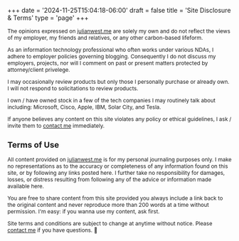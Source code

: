 +++
date = '2024-11-25T15:04:18-06:00'
draft = false
title = 'Site Disclosure & Terms'
type = 'page'
+++

<div style="font-size: 12px;">
The opinions expressed on <a href="https://julianwest.me">julianwest.me</a> are solely my own and do not reflect the views of my employer, my friends and relatives, or any other carbon-based lifeform.<br />

As an information technology professional who often works under various NDAs, I adhere to employer policies governing blogging. Consequently I do not discuss my employers, projects, nor will I comment on past or present matters protected by attorney/client privelege. <br />

I may occasionally review products but only those I personally purchase or already own. I will not respond to solicitations to review products.<br />

I own / have owned stock in a few of the tech companies I may routinely talk about including: Microsoft, Cisco, Apple, IBM, Solar City, and Tesla.<br />

If anyone believes any content on this site violates any policy or ethical guidelines, I ask / invite them to <a href="mailto:%77%65%73%74%2E%6A%75%6C%69%61%6E%40%67%6D%61%69%6C%2E%63%6F%6D">contact me</a> immediately. <br />

## Terms of Use

All content provided on <a href="https://julianwest.me">julianwest.me</a> is for my personal journaling purposes only. I make no representations as to the accuracy or completeness of any information found on this site, or by following any links posted here. I further take no responsibility for damages, losses, or distress resulting from following any of the advice or information made available here. </lawyerspeak-mode>  

You are free to share content from this site provided you always include a link back to the original content and never reproduce more than 200 words at a time without permission. I'm easy: if you wanna use my content, ask first.  

Site terms and conditions are subject to change at anytime without notice. Please <a href="mailto:%77%65%73%74%2E%6A%75%6C%69%61%6E%40%67%6D%61%69%6C%2E%63%6F%6D">contact me</a> if you have questions. 🙂
</div>